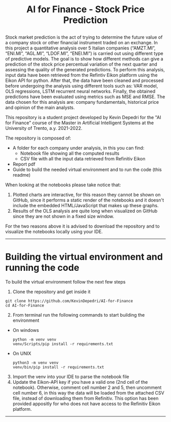 # <p align="center">AI for Finance - Stock Price Prediction</p> 

Stock market prediction is the act of trying to determine the future value of a company stock or other financial instrument traded on an exchange. In this project a quantitative analysis over 5 Italian companies (“AMZT.MI”, “ENI.MI”, “AGL.MI”, “LDOF.MI”, “ENEI.MI”) is carried out using different type of predictive models. The goal is to show how different methods can give a prediction of the stock price percentual variation of the next quarter and assessing the quality of the generated predictions. To perform this analysis, input data have been retrieved from the Refintiv Eikon platform using the Eikon API for python. After that, the data have been cleaned and processed before undergoing the analysis using different tools such as: VAR model, OLS regressions, LSTM recurrent neural networks. Finally, the obtained predictions have been evaluated using metrics such as MSE and RMSE. The data chosen for this analysis are: company fundamentals, historical price and opinion of the main analysts.

This repository is a student project developed by Kevin Depedri for the "AI for Finance" course of the Master in Artificial Intelligent Systems at the University of Trento, a.y. 2021-2022.

The repository is composed of:
- A folder for each company under analysis, in this you can find:
  - Notebook file showing all the computed results
  - CSV file with all the input data retrieved from Refinitiv Eikon
- Report pdf
- Guide to build the needed virtual environment and to run the code (this readme)

When looking at the notebooks please take notice that:
  1. Plotted charts are interactive, for this reason they cannot be shown on GitHub, since it performs a static render of the notebooks and it doesn't include the embedded HTML/JavaScript that makes up these graphs.
  2. Results of the OLS analysis are quite long when visualized on GitHub since they are not shown in a fixed size window.
  
For the two reasons above it is advised to download the repository and to visualize the notebooks locally using your IDE.

****
# Building the virtual environment and running the code
To build the virtual environment follow the next few steps
  1. Clone the repository and get inside it
  ```shell
  git clone https://github.com/KevinDepedri/AI-for-Finance
  cd AI-for-Finance
  ```
  2. From terminal run the following commands to start building the environment
  - On windows
      ```shell
      python -m venv venv
      venv/Scripts/pip install -r requirements.txt
      ```
  - On UNIX 
      ```shell
      python3 -m venv venv
      venv/bin/pip install -r requirements.txt
      ```
  3. Import the venv into your IDE to parse the notebook file
  4. Update the Eikon-API key if you have a valid one (2nd cell of the notebook). Otherwise, comment cell number 2 and 5, then uncomment cell number 6, in this way the data will be loaded from the attached CSV file, instead of downloading them from Refinitiv. This option has been provided appositly for who does not have access to the Refinitiv Eikon platform. 
****

